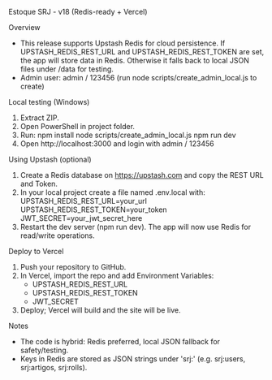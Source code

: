 
Estoque SRJ - v18 (Redis-ready + Vercel)

Overview
- This release supports Upstash Redis for cloud persistence. If UPSTASH_REDIS_REST_URL and UPSTASH_REDIS_REST_TOKEN are set, the app will store data in Redis. Otherwise it falls back to local JSON files under /data for testing.
- Admin user: admin / 123456 (run node scripts/create_admin_local.js to create)

Local testing (Windows)
1. Extract ZIP.
2. Open PowerShell in project folder.
3. Run:
   npm install
   node scripts/create_admin_local.js
   npm run dev
4. Open http://localhost:3000 and login with admin / 123456

Using Upstash (optional)
1. Create a Redis database on https://upstash.com and copy the REST URL and Token.
2. In your local project create a file named .env.local with:
   UPSTASH_REDIS_REST_URL=your_url
   UPSTASH_REDIS_REST_TOKEN=your_token
   JWT_SECRET=your_jwt_secret_here
3. Restart the dev server (npm run dev). The app will now use Redis for read/write operations.

Deploy to Vercel
1. Push your repository to GitHub.
2. In Vercel, import the repo and add Environment Variables:
   - UPSTASH_REDIS_REST_URL
   - UPSTASH_REDIS_REST_TOKEN
   - JWT_SECRET
3. Deploy; Vercel will build and the site will be live.

Notes
- The code is hybrid: Redis preferred, local JSON fallback for safety/testing.
- Keys in Redis are stored as JSON strings under 'srj:<collection>' (e.g. srj:users, srj:artigos, srj:rolls).

